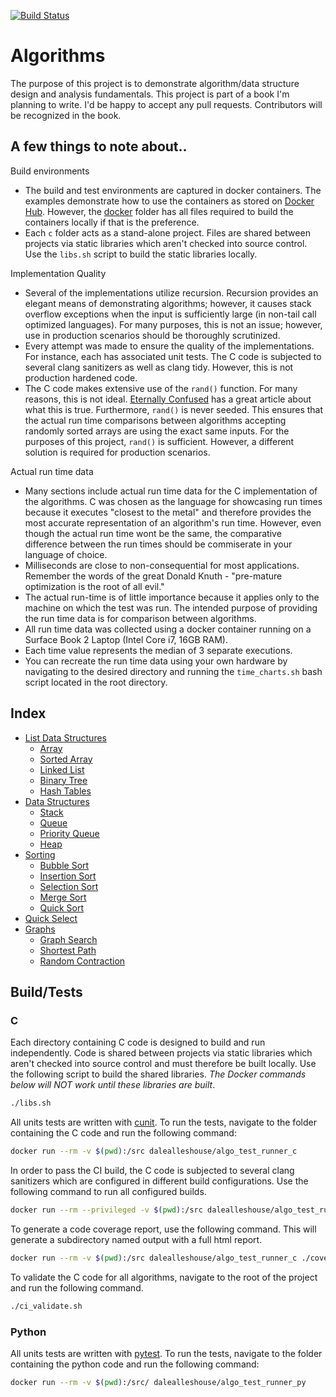 [![Build Status](https://travis-ci.com/dalealleshouse/algorithms.svg?branch=master)](https://travis-ci.com/dalealleshouse/algorithms)

# Algorithms
The purpose of this project is to demonstrate algorithm/data structure design
and analysis fundamentals. This project is part of a book I'm planning to write.
I'd be happy to accept any pull requests.  Contributors will be recognized in
the book.

## A few things to note about..

Build environments
- The build and test environments are captured in docker containers. The
    examples demonstrate how to use the containers as stored on [Docker
    Hub](https://hub.docker.com). However, the [docker](docker/) folder has all
    files required to build the containers locally if that is the preference.
- Each `c` folder acts as a stand-alone project. Files are shared between
    projects via static libraries which aren't checked into source control. Use
    the `libs.sh` script to build the static libraries locally.

Implementation Quality
* Several of the implementations utilize recursion. Recursion provides an
    elegant means of demonstrating algorithms; however, it causes stack overflow
    exceptions when the input is sufficiently large (in non-tail call optimized
    languages). For many purposes, this is not an issue; however, use in
    production scenarios should be thoroughly scrutinized.
* Every attempt was made to ensure the quality of the implementations. For 
    instance, each has associated unit tests. The C code is subjected to several
    clang sanitizers as well as clang tidy. However, this is not production
    hardened code.
* The C code makes extensive use of the `rand()` function. For many
    reasons, this is not ideal. [Eternally
    Confused](http://www.eternallyconfuzzled.com/arts/jsw_art_rand.aspx) has a
    great article about what this is true. Furthermore, `rand()` is never
    seeded. This ensures that the actual run time comparisons between algorithms
    accepting randomly sorted arrays are using the exact same inputs.  For the
    purposes of this project, `rand()` is sufficient. However, a different
    solution is required for production scenarios.

Actual run time data
* Many sections include actual run time data for the C implementation of the
    algorithms. C was chosen as the language for showcasing run times because it
    executes "closest to the metal" and therefore provides the most accurate
    representation of an algorithm's run time. However, even though the actual
    run time wont be the same, the comparative difference between the run times
    should be commiserate in your language of choice.
* Milliseconds are close to non-consequential for most applications. Remember
    the words of the great Donald Knuth - "pre-mature optimization is the root
    of all evil."
* The actual run-time is of little importance because it applies only to the
    machine on which the test was run. The intended purpose of providing the run
    time data is for comparison between algorithms.
* All run time data was collected using a docker container running on a Surface
    Book 2 Laptop (Intel Core i7, 16GB RAM).
* Each time value represents the median of 3 separate executions.
* You can recreate the run time data using your own hardware by navigating to
    the desired directory and running the `time_charts.sh` bash script located
    in the root directory.

## Index

* [List Data Structures](list_data_structures/)
    * [Array](list_data_structures/README.md#arrays)
    * [Sorted Array](list_data_structures/README.md#sorted-arrays)
    * [Linked List](list_data_structures/README.md#linked-lists)
    * [Binary Tree](list_data_structures/README.md#binary-trees)
    * [Hash Tables](list_data_structures/README.md#hash-tables)
* [Data Structures](data_structures/)
    * [Stack](data_structures/README.md#stack-last-in-first-out)
    * [Queue](data_structures/README.md#queue-first-in-first-out)
    * [Priority Queue](data_structures/README.md#priority-queue)
    * [Heap](data_structures/README.md#heap)
* [Sorting](sorting/)
    * [Bubble Sort](sorting/README.md#bubble-sort)
    * [Insertion Sort](sorting/README.md#insertion-sort)
    * [Selection Sort](sorting/README.md#selection-sort)
    * [Merge Sort](sorting/README.md#merge-sort)
    * [Quick Sort](sorting/README.md#quick-sort)
* [Quick Select](quick_select/)
* [Graphs](graph_concepts/)
    * [Graph Search](graph_search/)
    * [Shortest Path](shortest_path/)
    * [Random Contraction](random_contraction/)

## Build/Tests
### C
Each directory containing C code is designed to build and run independently.
Code is shared between projects via static libraries which aren't checked into
source control and must therefore be built locally. Use the following script to
build the shared libraries. *The Docker commands below will NOT work until these
libraries are built*.

``` bash
./libs.sh
```

All units tests are written with
[cunit](http://cunit.sourceforge.net/doc/index.html). To run the tests,
navigate to the folder containing the C code and run the following command:

``` bash
docker run --rm -v $(pwd):/src dalealleshouse/algo_test_runner_c
```

In order to pass the CI build, the C code is subjected to several clang
sanitizers which are configured in different build configurations. Use the
following command to run all configured builds.

``` bash
docker run --rm --privileged -v $(pwd):/src dalealleshouse/algo_test_runner_c ./validate.sh
```

To generate a code coverage report, use the following command. This will
generate a subdirectory named output with a full html report.

``` bash
docker run --rm -v $(pwd):/src dalealleshouse/algo_test_runner_c ./coverage.sh
```

To validate the C code for all algorithms, navigate to the root of the project
and run the following command.

``` bash
./ci_validate.sh
```

### Python
All units tests are written with [pytest](https://docs.pytest.org/en/latest/).
To run the tests, navigate to the folder containing the python code and run the
following command:

``` bash
docker run --rm -v $(pwd):/src/ dalealleshouse/algo_test_runner_py
```

